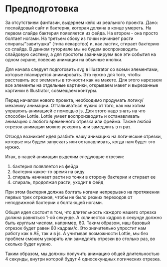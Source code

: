 # Предподготовка

За отсутствием фантазии, выдернем кейс из реального проекта. Дано: послайдовый сайт и бактерия, которая должна в конце умереть. На первом слайде бактерия появляется из фейда. На втором - она просто болтает ногами. На третьем сбоку из точки начинает расти спираль/"завитушка" (типа лекарство) и, как ластик, стирает бактерию со слайда. В данном туториале мы не будем воспроизводить слайдовую систему, а для простоты заанимируем все эти события на одном экране, повесив анимации на обычные кнопки.

Для начала следует подготовить svg в Illustrator со всеми элементами, которые планируется анимировать. Это нужно для того, чтобы расставить все элементы в точности как на макете. Для этого нарезаем все элементы на отдельные картинки, открываем макет и вырезанные картинки в Illustrator, совмещаем контуры.

Перед началом нового проекта, необходимо продумать логику/механику анимации. Отталкиваться нужно от того, как мы хотим управлять анимацией с помощью js. Для этого надо знать на что способен Lottie. Lottie умеет воспроизводить и останавливать анимацию с любого временного отрезка или фрейма. Также любой отрезок анимации можно ускорить или замедлить в n раз. 

Отсюда возникает идея разбить нашу анимацию на логические отрезки, которые мы будем запускать или останавливать, когда нам будет это нужно.

Итак, в нашей анимации выделим следующие отрезки: 
1. бактерия появляется из фейда
1. бактерия какое-то время на виду
1. спираль начинает расти из точки в сторону бактерии и стирает ее
1. спираль, продолжая расти, уходит в фейд

При этом бактерия должна болтать ногами непрерывно на протяжении первых трех отрезков, чтобы не было резких переходов от неподвижной бактерии к болтающей ногами.

Общая идея состоит в том, что длительность каждого нашего отрезка должна равняться 1-ой секунде. А количество кадров в секунде должно быть круглым числом, например, 60. Таким образом, наш базовый отрезок будет равен 60 кадрам/с. Это значительно упростит нам работу как в AE, так и в js. А учитывая возможности Lottie, мы без проблем сможем ускорять или замедлять отрезки во столько раз, во сколько будет нужно.

Таким образом, мы должны получить анимацию общей длительностью 4 секунды, внутри которой будут 4 односекундных логических отрезка. 